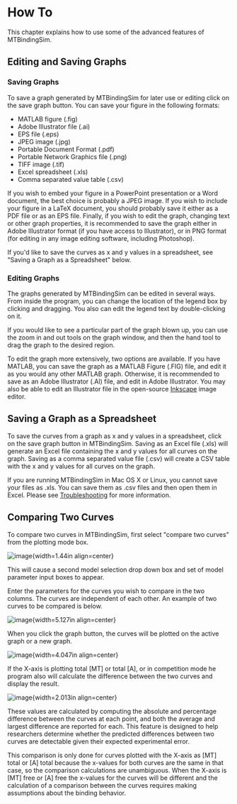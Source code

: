 # How To

This chapter explains how to use some of the advanced features of MTBindingSim.

## Editing and Saving Graphs

### Saving Graphs

To save a graph generated by MTBindingSim for later use or editing click on the save graph button. You can save your figure in the following formats:

-   MATLAB figure (.fig)
-   Adobe Illustrator file (.ai)
-   EPS file (.eps)
-   JPEG image (.jpg)
-   Portable Document Format (.pdf)
-   Portable Network Graphics file (.png)
-   TIFF image (.tif)
-   Excel spreadsheet (.xls)
-   Comma separated value table (.csv)

If you wish to embed your figure in a PowerPoint presentation or a Word document, the best choice is probably a JPEG image. If you wish to include your figure in a LaTeX document, you should probably save it either as a PDF file or as an EPS file. Finally, if you wish to edit the graph, changing text or other graph properties, it is recommended to save the graph either in Adobe Illustrator format (if you have access to Illustrator), or in PNG format (for editing in any image editing software, including Photoshop).

If you'd like to save the curves as x and y values in a spreadsheet, see "Saving a Graph as a Spreadsheet" below.

### Editing Graphs

The graphs generated by MTBindingSim can be edited in several ways. From inside the program, you can change the location of the legend box by clicking and dragging. You also can edit the legend text by double-clicking on it.

If you would like to see a particular part of the graph blown up, you can use the zoom in and out tools on the graph window, and then the hand tool to drag the graph to the desired region.

To edit the graph more extensively, two options are available. If you have MATLAB, you can save the graph as a MATLAB Figure (.FIG) file, and edit it as you would any other MATLAB graph. Otherwise, it is recommended to save as an Adobe Illustrator (.AI) file, and edit in Adobe Illustrator. You may also be able to edit an Illustrator file in the open-source [Inkscape](http://www.inkscape.org/) image editor.

## Saving a Graph as a Spreadsheet

To save the curves from a graph as x and y values in a spreadsheet, click on the save graph button in MTBindingSim. Saving as an Excel file (.xls) will generate an Excel file containing the x and y values for all curves on the graph. Saving as a comma separated value file (.csv) will create a CSV table with the x and y values for all curves on the graph.

If you are running MTBindingSim in Mac OS X or Linux, you cannot save your files as .xls. You can save them as .csv files and then open them in Excel. Please see [Troubleshooting](${DOCS}:Troubleshooting) for more information.

## Comparing Two Curves

To compare two curves in MTBindingSim, first select "compare two curves" from the plotting mode box.

![image](${IMAGES}/howto-selectcomp){width=1.44in align=center}

This will cause a second model selection drop down box and set of model parameter input boxes to appear.

Enter the parameters for the curves you wish to compare in the two columns. The curves are independent of each other. An example of two curves to be compared is below.

![image]($(IMAGES)/howto-enter2){width=5.127in align=center}

When you click the graph button, the curves will be plotted on the active graph or a new graph.

![image]($(IMAGES)/howto-2curves){width=4.047in align=center}

If the X-axis is plotting total [MT] or total [A], or in competition mode he program also will calculate the difference between the two curves and display the result.

![image]($(IMAGES)/howto-result){width=2.013in align=center}

These values are calculated by computing the absolute and percentage difference between the curves at each point, and both the average and largest difference are reported for each. This feature is designed to help researchers determine whether the predicted differences between two curves are detectable given their expected experimental error.

This comparison is only done for curves plotted with the X-axis as [MT] total or [A] total because the x-values for both curves are the same in that case, so the comparison calculations are unambiguous. When the X-axis is [MT] free or [A] free the x-values for the curves will be different and the calculation of a comparison between the curves requires making assumptions about the binding behavior.
